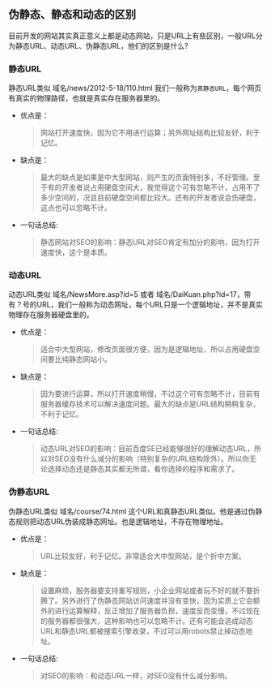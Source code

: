 ## 伪静态、静态和动态的区别

目前开发的网站其实真正意义上都是动态网站，只是URL上有些区别，一般URL分为静态URL、动态URL、伪静态URL，他们的区别是什么?

### 静态URL

静态URL类似 域名/news/2012-5-18/110.html 我们一般称为`真静态URL`，每个网页有真实的物理路径，也就是真实存在服务器里的。

-   优点是：

    >   网站打开速度快，因为它不用进行运算；另外网址结构比较友好，利于记忆。

-   缺点是：

    >   最大的缺点是如果是中大型网站，则产生的页面特别多，不好管理。至于有的开发者说占用硬盘空间大，我觉得这个可有忽略不计，占用不了多少空间的，况且目前硬盘空间都比较大。还有的开发者说会伤硬盘，这点也可以忽略不计。

-   一句话总结:

    >   静态网站对SEO的影响：静态URL对SEO肯定有加分的影响，因为打开速度快，这个是本质。

### 动态URL

动态URL类似 域名/NewsMore.asp?id=5 或者 域名/DaiKuan.php?id=17，带有？号的URL，我们一般称为动态网址，每个URL只是一个逻辑地址，并不是真实物理存在服务器硬盘里的。

-   优点是：

    >   适合中大型网站，修改页面很方便，因为是逻辑地址，所以占用硬盘空间要比纯静态网站小。

-   缺点是：

    >   因为要进行运算，所以打开速度稍慢，不过这个可有忽略不计，目前有服务器缓存技术可以解决速度问题。最大的缺点是URL结构稍稍复杂，不利于记忆。

-   一句话总结:

    >   动态URL对SEO的影响：目前百度SE已经能够很好的理解动态URL，所以对SEO没有什么减分的影响（特别复杂的URL结构除外）。所以你无论选择动态还是静态其实都无所谓，看你选择的程序和需求了。

### 伪静态URL

伪静态URL类似 域名/course/74.html 这个URL和真静态URL类似。他是通过伪静态规则把动态URL伪装成静态网址。也是逻辑地址，不存在物理地址。

-   优点是：

    >   URL比较友好，利于记忆。非常适合大中型网站，是个折中方案。

-   缺点是：

    >   设置麻烦，服务器要支持重写规则，小企业网站或者玩不好的就不要折腾了。另外进行了伪静态网站访问速度并没有变快，因为实质上它会额外的进行运算解释，反正增加了服务器负担，速度反而变慢，不过现在的服务器都很强大，这种影响也可以忽略不计。还有可能会造成动态URL和静态URL都被搜索引擎收录，不过可以用robots禁止掉动态地址。

-   一句话总结:

    >   对SEO的影响：和动态URL一样，对SEO没有什么减分影响。